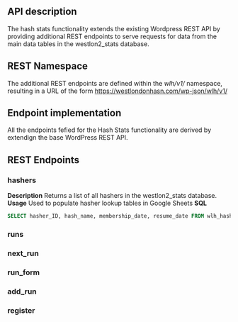 


## API description
The hash stats functionality extends the existing Wordpress REST API by providing additional REST endpoints to serve requests for data from the main data tables in the westlon2_stats database.  

## REST Namespace
The additional REST endpoints are defined within the *wlh/v1/* namespace, resulting in a URL of the form 
https://westlondonhasn.com/wp-json/wlh/v1/

## Endpoint implementation
All the endpoints fefied for the Hash Stats functionality are derived by extendign the base WordPress REST API.
## REST Endpoints

### hashers
**Description**
Returns a list of all hashers in the  westlon2_stats database.
**Usage**
Used to populate hasher lookup tables in Google Sheets
**SQL**
```SQL
SELECT hasher_ID, hash_name, membership_date, resume_date FROM wlh_hasher
```

### runs

### next_run 

### run_form

### add_run

### register
<!--stackedit_data:
eyJoaXN0b3J5IjpbMTQzMTM0MjQ4OSwxOTM3NTExMzczLDg5Nj
AxMDExMywxMDM2MjAzNTkwLC0xNDEwNTIzOTMwXX0=
-->